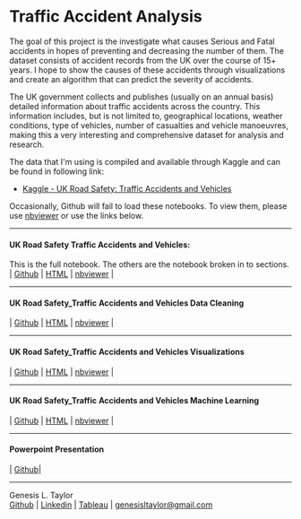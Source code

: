 # Traffic Accident Analysis
The goal of this project is the investigate what causes Serious and Fatal accidents in hopes of preventing and decreasing the number of them. The dataset consists of accident records from the UK over the course of 15+ years. I hope to show the causes of these accidents through visualizations and create an algorithm that can predict the severity of accidents.

The UK government collects and publishes (usually on an annual basis) detailed information about traffic accidents across the country. This information includes, but is not limited to, geographical locations, weather conditions, type of vehicles, number of casualties and vehicle manoeuvres, making this a very interesting and comprehensive dataset for analysis and research.

The data that I'm using is compiled and available through Kaggle and can be found in following link:
* [Kaggle - UK Road Safety: Traffic Accidents and Vehicles](https://www.kaggle.com/tsiaras/uk-road-safety-accidents-and-vehicles#Vehicle_Information)<br>

Occasionally, Github will fail to load these notebooks. To view them, please use [nbviewer](https://nbviewer.jupyter.org/) or use the links below.
***

#### UK Road Safety Traffic Accidents and Vehicles:
This is the full notebook. The others are the notebook broken in to sections.<br>
| [Github](https://github.com/GenTaylor/Traffic-Accident-Analysis/blob/master/UK%20Road%20Safety%20Traffic%20Accidents%20and%20Vehicles.ipynb) | [HTML](http://htmlpreview.github.io/?https://github.com/GenTaylor/Traffic-Accident-Analysis/blob/master/uk-road-safety-accidents-and-vehicles.html) | [nbviewer](https://nbviewer.jupyter.org/github/GenTaylor/Traffic-Accident-Analysis/blob/master/UK%20Road%20Safety%20Traffic%20Accidents%20and%20Vehicles.ipynb) |
***
#### UK Road Safety_Traffic Accidents and Vehicles Data Cleaning
| [Github](https://github.com/GenTaylor/Traffic-Accident-Analysis/blob/master/UK_Road_Safety_Traffic_Accidents_and_Vehicles_Data_Cleaning_and_Feature_Manipulation.ipynb) | [HTML](http://htmlpreview.github.io/?https://github.com/GenTaylor/Traffic-Accident-Analysis/blob/master/UK_Road_Safety_Traffic_Accidents_and_Vehicles_Data_Cleaning_and_Feature_Manipulation.html) | [nbviewer]() |
***
#### UK Road Safety_Traffic Accidents and Vehicles Visualizations
| [Github](https://github.com/GenTaylor/Traffic-Accident-Analysis/blob/master/UK_Road_Safety_Traffic_Accidents_and_Vehicles_Visualizations_and_Solution.ipynb) | [HTML](http://htmlpreview.github.io/?https://github.com/GenTaylor/Traffic-Accident-Analysis/blob/master/UK_Road_Safety_Traffic_Accidents_and_Vehicles_Visualizations_and_Solution.html) | [nbviewer]() |
***
#### UK Road Safety_Traffic Accidents and Vehicles Machine Learning
| [Github](https://github.com/GenTaylor/Traffic-Accident-Analysis/blob/master/UK_Road_Safety_Traffic_Accidents_and_Vehicles_Machine_Learning.ipynb) | [HTML](http://htmlpreview.github.io/?https://github.com/GenTaylor/Traffic-Accident-Analysis/blob/master/UK_Road_Safety_Traffic_Accidents_and_Vehicles_Machine_Learning.html) | [nbviewer]() |
***
#### Powerpoint Presentation
| [Github](https://github.com/GenTaylor/Traffic-Accident-Analysis/blob/master/Traffic_Analysis_and_Severity_Prediction.pptx)|
***
Genesis L. Taylor<br>
[Github](https://github.com/GenTaylor/) | [Linkedin](https://linkedin.com/in/genesistaylor/) | [Tableau](https://public.tableau.com/profile/genesis.taylor#!/) | [genesisltaylor@gmail.com](mailto:genesisltaylor@gmail.com)

